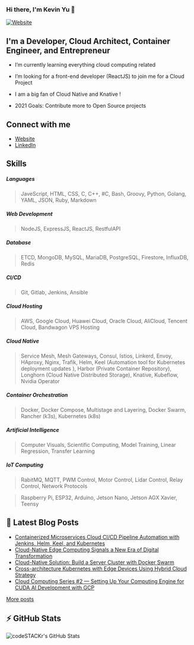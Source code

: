 ### Hi there, I'm Kevin Yu 👋

[![Website](https://img.shields.io/website?label=hikariai.net&style=for-the-badge&url=https%3A%2F%2Fhikariai.net)](https://hikariai.net/)

## I'm a Developer, Cloud Architect, Container Engineer, and Entrepreneur

- I’m currently learning everything cloud computing related

- I’m looking for a front-end developer (ReactJS) to join me for a Cloud Project

- I am a big fan of Cloud Native and Knative !

- 2021 Goals: Contribute more to Open Source projects

## Connect with me

- [Website](https://hikariai.net )
- [LinkedIn](www.linkedin.com/in/chinglong-kevin-yu)

## Skills

##### Languages

> JaveScript, HTML, CSS, C, C++, #C, Bash, Groovy, Python, Golang, YAML, JSON, Ruby, Markdown

##### Web Development

> NodeJS, ExpressJS, ReactJS, RestfulAPI

##### Database

> ETCD, MongoDB, MySQL, MariaDB, PostgreSQL, Firestore, InfluxDB, Redis

##### CI/CD

> Git, Gitlab, Jenkins, Ansible

##### Cloud Hosting

> AWS, Google Cloud, Huawei Cloud, Oracle Cloud, AliCloud, Tencent Cloud, Bandwagon VPS Hosting

##### Cloud Native

> Service Mesh, Mesh Gateways, Consul, Istios, Linkerd, Envoy, HAproxy, Nginx, Trafik, Helm, Keel (Automation tool for Kubernetes deployment updates ), Harbor (Private Container Repository), Longhorn (Cloud Native Distributed Storage), Knative, Kubeflow, Nvidia Operator

##### Container Orchestration

> Docker, Docker Compose, Multistage and Layering, Docker Swarm, Rancher (k3s), Kubernetes (k8s)

##### Artificial Intelligence

> Computer Visuals, Scientific Computing, Model Training, Linear Regression, Transfer Learning

##### IoT Computing

> RabitMQ, MQTT, PWM Control, Motor Control, Lidar Control, Relay Control, Network Protocols

> Raspberry Pi, ESP32, Arduino, Jetson Nano, Jetson AGX Xavier, Teensy

## 📕  Latest Blog Posts

<!-- BLOG-POST-LIST:START -->
- [Containerized Microservices Cloud CI/CD Pipeline Automation with Jenkins, Helm, Keel, and Kubernetes](https://hikariai.net/cloud/containerized-microservices-cloud-cicd-pipeline-automation/)
- [Cloud-Native Edge Computing Signals a New Era of Digital Transformation](https://hikariai.net/cloud/digital-transformation-edge-computing/)
- [Cloud-Native Solution: Build a Server Cluster with Docker Swarm](https://hikariai.net/cloud/docker-swarm/)
- [Cross-architecture Kubernetes with Edge Devices Using Hybrid Cloud Strategy](https://hikariai.net/cloud/kubernetes-edge-deployment/)
- [Cloud Computing Series #2 — Setting Up Your Computing Engine for CUDA AI Development with GCP](https://hikariai.net/cloud/gcp-instance/)
<!-- BLOG-POST-LIST:END -->

<u>[More posts](https://hikariai.net)</u>

## :zap: GitHub Stats

  <img align="left" alt="codeSTACKr's GitHub Stats" src="https://github-readme-stats.codestackr.vercel.app/api?username=yqlbu&show_icons=true&hide_border=true" />










